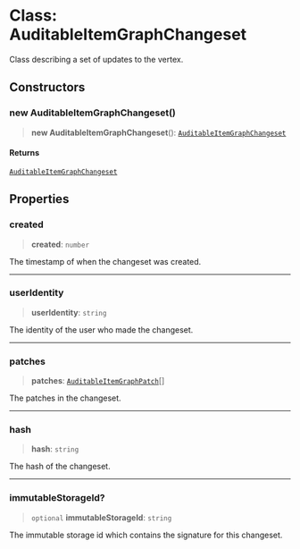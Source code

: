 # Class: AuditableItemGraphChangeset

Class describing a set of updates to the vertex.

## Constructors

### new AuditableItemGraphChangeset()

> **new AuditableItemGraphChangeset**(): [`AuditableItemGraphChangeset`](AuditableItemGraphChangeset.md)

#### Returns

[`AuditableItemGraphChangeset`](AuditableItemGraphChangeset.md)

## Properties

### created

> **created**: `number`

The timestamp of when the changeset was created.

***

### userIdentity

> **userIdentity**: `string`

The identity of the user who made the changeset.

***

### patches

> **patches**: [`AuditableItemGraphPatch`](AuditableItemGraphPatch.md)[]

The patches in the changeset.

***

### hash

> **hash**: `string`

The hash of the changeset.

***

### immutableStorageId?

> `optional` **immutableStorageId**: `string`

The immutable storage id which contains the signature for this changeset.
